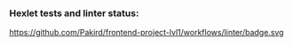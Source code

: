 ### Hexlet tests and linter status:

https://github.com/Pakird/frontend-project-lvl1/workflows/linter/badge.svg
